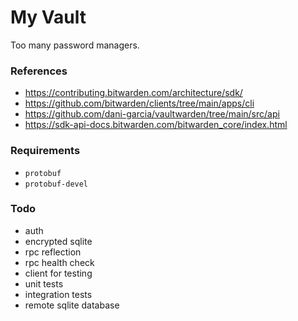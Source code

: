 # My Vault 

Too many password managers. 

### References

- https://contributing.bitwarden.com/architecture/sdk/
- https://github.com/bitwarden/clients/tree/main/apps/cli
- https://github.com/dani-garcia/vaultwarden/tree/main/src/api
- https://sdk-api-docs.bitwarden.com/bitwarden_core/index.html 

### Requirements

- `protobuf`
- `protobuf-devel`

### Todo

- auth 
- encrypted sqlite
- rpc reflection 
- rpc health check
- client for testing
- unit tests
- integration tests
- remote sqlite database